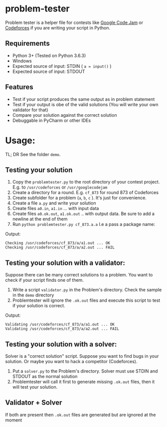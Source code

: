 problem-tester
==============

Problem tester is a helper file for contests like [Google Code Jam](https://code.google.com/codejam/) or [Codeforces](http://codeforces.com/) if you are writing your script in Python.

Requirements
--------------
- Python 3+ (Tested on Python 3.6.3)
- Windows
- Expected source of input: STDIN ( `a = input()` )
- Expected source of input: STDOUT

Features
--------------
- Test if your script produces the same output as in problem statement
- Test if your output is obe of the valid solutions (You will write your own validator for that)
- Compare your solution against the correct solution
- Debuggable in PyCharm or other IDEs

Usage:
==============
TL; DR
See the folder `demo`.

Testing your solution
--------------
1. Copy the `problemtester.py` to the root directory of your contest project. E.g. to `/usr/codeforces` or `/usr/googlecodejam`
2. Create a directory for a round. E.g. `cf_873` for round 873 of Codeforces
3. Create subfolder for a problem (`a`, `b`, `c` ). It's just for convenience.
4. Create a file `a.py` and write your solution
5. Create files `a0.in`, `a1.in` ... with input data
6. Create files `a0.ok.out`, `a1.ok.out` .. with output data. Be sure to add a newline at the end of them
7. Run `python problemtester.py cf_873.a.a` I.e a pass a package name:

Output:
```
Checking /usr/codeforces/cf_873/a/a1.out ... OK
Checking /usr/codeforces/cf_873/a/a2.out ... FAIL
```

Testing your solution with a validator:
--------------
Suppose there can be many correct solutions to a problem. You want to check if your script finds one of them.
1. Write a script `validator.py` in the Problem's directory. Check the sample in the `demo` directory
2. Problemtester will ignore the `.ok.out` files and execute this script to test if your solution is correct.

Output:
```
Validating /usr/codeforces/cf_873/a/a1.out ... OK
Validating /usr/codeforces/cf_873/a/a2.out ... FAIL
```


Testing your solution with a solver:
--------------
Solver is a "correct solution" script. Suppose you want to find bugs in your solution. Or maybe you want to hack a competitor (Codeforces).
1. Put a `solver.py` to the Problem's directory. Solver must use STDIN and STDOUT as the normal solution
2. Problemtester will call it first to generate missing `.ok.out` files, then it will test your solution.


Validator + Solver
--------------
If both are present then `.ok.out` files are generated but are ignored at the moment